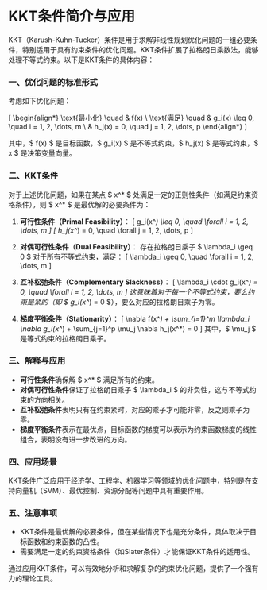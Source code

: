 # KKT条件简介与应用

KKT（Karush-Kuhn-Tucker）条件是用于求解非线性规划优化问题的一组必要条件，特别适用于具有约束条件的优化问题。KKT条件扩展了拉格朗日乘数法，能够处理不等式约束。以下是KKT条件的具体内容：

### 一、优化问题的标准形式

考虑如下优化问题：

\[
\begin{align*}
\text{最小化} \quad & f(x) \\
\text{满足} \quad & g_i(x) \leq 0, \quad i = 1, 2, \dots, m \\
& h_j(x) = 0, \quad j = 1, 2, \dots, p
\end{align*}
\]

其中，$ f(x) $ 是目标函数，$ g_i(x) $ 是不等式约束，$ h_j(x) $ 是等式约束，$ x $ 是决策变量向量。

### 二、KKT条件

对于上述优化问题，如果在某点 $ x^* $ 处满足一定的正则性条件（如满足约束资格条件），则 $ x^* $ 是最优解的必要条件为：

1. **可行性条件（Primal Feasibility）**：
   \[
   g_i(x^*) \leq 0, \quad \forall i = 1, 2, \dots, m
   \]
   \[
   h_j(x^*) = 0, \quad \forall j = 1, 2, \dots, p
   \]

2. **对偶可行性条件（Dual Feasibility）**：
   存在拉格朗日乘子 $ \lambda_i \geq 0 $ 对于所有不等式约束，满足：
   \[
   \lambda_i \geq 0, \quad \forall i = 1, 2, \dots, m
   \]

3. **互补松弛条件（Complementary Slackness）**：
   \[
   \lambda_i \cdot g_i(x^*) = 0, \quad \forall i = 1, 2, \dots, m
   \]
   这意味着对于每一个不等式约束，要么约束是紧的（即 $ g_i(x^*) = 0 $），要么对应的拉格朗日乘子为零。

4. **梯度平衡条件（Stationarity）**：
   \[
   \nabla f(x^*) + \sum_{i=1}^m \lambda_i \nabla g_i(x^*) + \sum_{j=1}^p \mu_j \nabla h_j(x^*) = 0
   \]
   其中，$ \mu_j $ 是等式约束的拉格朗日乘子。

### 三、解释与应用

- **可行性条件**确保解 $ x^* $ 满足所有的约束。
- **对偶可行性条件**保证了拉格朗日乘子 $ \lambda_i $ 的非负性，这与不等式约束的方向相关。
- **互补松弛条件**表明只有在约束紧时，对应的乘子才可能非零，反之则乘子为零。
- **梯度平衡条件**表示在最优点，目标函数的梯度可以表示为约束函数梯度的线性组合，表明没有进一步改进的方向。

### 四、应用场景

KKT条件广泛应用于经济学、工程学、机器学习等领域的优化问题中，特别是在支持向量机（SVM）、最优控制、资源分配等问题中具有重要作用。

### 五、注意事项

- KKT条件是最优解的必要条件，但在某些情况下也是充分条件，具体取决于目标函数和约束函数的凸性。
- 需要满足一定的约束资格条件（如Slater条件）才能保证KKT条件的适用性。

通过应用KKT条件，可以有效地分析和求解复杂的约束优化问题，提供了一个强有力的理论工具。
